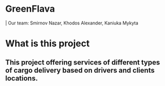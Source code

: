 # GreenFlava

| Our team: Smirnov Nazar, Khodos Alexander, Kaniuka Mykyta

# What is this project

## This project offering services of different types of cargo delivery based on drivers and clients locations.
